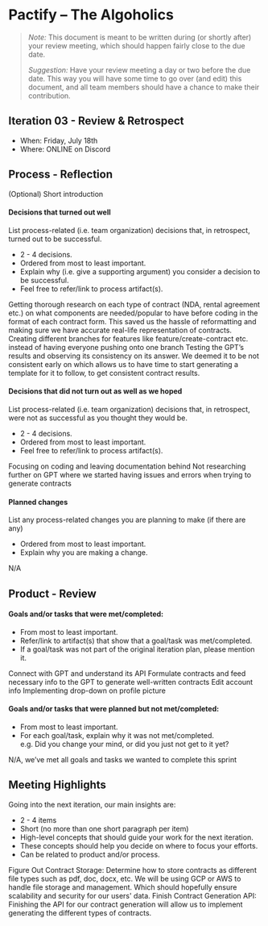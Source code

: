 # Pactify – The Algoholics

 > _Note:_ This document is meant to be written during (or shortly after) your review meeting, which should happen fairly close to the due date.      
 >      
 > _Suggestion:_ Have your review meeting a day or two before the due date. This way you will have some time to go over (and edit) this document, and all team members should have a chance to make their contribution.


## Iteration 03 - Review & Retrospect

 * When: Friday, July 18th
 * Where: ONLINE on Discord

## Process - Reflection

(Optional) Short introduction

#### Decisions that turned out well

List process-related (i.e. team organization) decisions that, in retrospect, turned out to be successful.

 * 2 - 4 decisions.
 * Ordered from most to least important.
 * Explain why (i.e. give a supporting argument) you consider a decision to be successful.
 * Feel free to refer/link to process artifact(s).

Getting thorough research on each type of contract (NDA, rental agreement etc.) on what components are needed/popular to have before coding in the format of each contract form. This saved us the hassle of reformatting and making sure we have accurate real-life representation of contracts.
Creating different branches for features like feature/create-contract etc. instead of having everyone pushing onto one branch
Testing the GPT’s results and observing its consistency on its answer. We deemed it to be not consistent early on which allows us to have time to start generating a template for it to follow, to get consistent contract results.


#### Decisions that did not turn out as well as we hoped

List process-related (i.e. team organization) decisions that, in retrospect, were not as successful as you thought they would be.

 * 2 - 4 decisions.
 * Ordered from most to least important.
 * Feel free to refer/link to process artifact(s).

Focusing on coding and leaving documentation behind
Not researching further on GPT where we started having issues and errors when trying to generate contracts


#### Planned changes

List any process-related changes you are planning to make (if there are any)

 * Ordered from most to least important.
 * Explain why you are making a change.

N/A

## Product - Review

#### Goals and/or tasks that were met/completed:

 * From most to least important.
 * Refer/link to artifact(s) that show that a goal/task was met/completed.
 * If a goal/task was not part of the original iteration plan, please mention it.

Connect with GPT and understand its API
Formulate contracts and feed necessary info to the GPT to generate well-written contracts
Edit account info
Implementing drop-down on profile picture

#### Goals and/or tasks that were planned but not met/completed:

 * From most to least important.
 * For each goal/task, explain why it was not met/completed.      
   e.g. Did you change your mind, or did you just not get to it yet?

N/A, we’ve met all goals and tasks we wanted to complete this sprint


## Meeting Highlights

Going into the next iteration, our main insights are:

 * 2 - 4 items
 * Short (no more than one short paragraph per item)
 * High-level concepts that should guide your work for the next iteration.
 * These concepts should help you decide on where to focus your efforts.
 * Can be related to product and/or process.

Figure Out Contract Storage: Determine how to store contracts as different file types such as pdf, doc, docx, etc. We will be using GCP or AWS to handle file storage and management. Which should hopefully ensure scalability and security for our users' data.
Finish Contract Generation API: Finishing the API for our contract generation will allow us to implement generating the different types of contracts.
